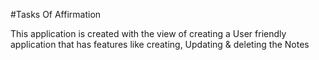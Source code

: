 #Tasks Of Affirmation

This application is created with the view of creating a User friendly application that has features like creating,
Updating & deleting the Notes
